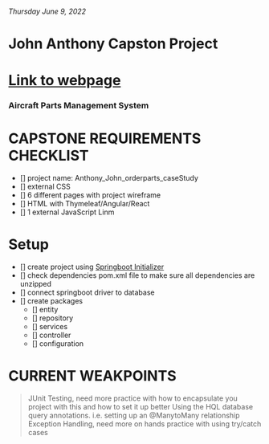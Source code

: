 ###### Thursday June 9, 2022
# John Anthony Capston Project
# [Link to webpage](#.com)
### Aircraft Parts Management System

# CAPSTONE REQUIREMENTS CHECKLIST
- [] project name: Anthony_John_orderparts_caseStudy
- [] external CSS
- [] 6 different pages with project wireframe
- [] HTML with Thymeleaf/Angular/React
- [] 1 external JavaScript Linm

# Setup
- [] create project using [Springboot Initializer](start.spring.io)
- [] check dependencies pom.xml file to make sure all dependencies are unzipped
- [] connect springboot driver to database
- [] create packages
    - [] entity
    - [] repository
    - [] services
    - [] controller
    - [] configuration

# CURRENT WEAKPOINTS
> JUnit Testing, need more practice with how to encapsulate you project with this and how to set it up better
> Using the HQL database query annotations. i.e. setting up an @ManytoMany relationship 
> Exception Handling, need more on hands practice with using try/catch cases